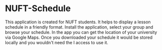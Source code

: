 # NUFT-Schedule
This application is created for NUFT students. It helps to display a lesson schedule  in a friendly format. Install the application, select your group and browse your schedule. In the app you can get the location of your university via Google Maps. Once you downloaded your schedule it would be stored locally and you wouldn't need the I access to use it.

